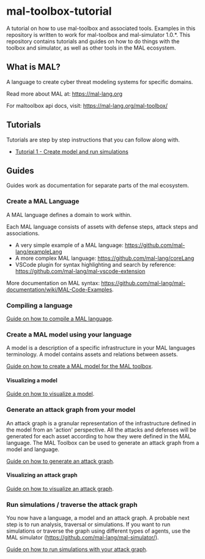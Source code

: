 # mal-toolbox-tutorial
A tutorial on how to use mal-toolbox and associated tools.
Examples in this repository is written to work for mal-toolbox and mal-simulator 1.0.*.
This repository contains tutorials and guides on how to do things with the toolbox and simulator, as well as other tools in the MAL ecosystem.


## What is MAL?
A language to create cyber threat modeling systems for specific domains.

Read more about MAL at: https://mal-lang.org

For maltoolbox api docs, visit: https://mal-lang.org/mal-toolbox/

## Tutorials

Tutorials are step by step instructions that you can follow along with.

- [Tutorial 1 - Create model and run simulations](tutorials/tutorial1/tutorial1.md)

## Guides

Guides work as documentation for separate parts of the mal ecosystem.

### Create a MAL Language

A MAL language defines a domain to work within.

Each MAL language consists of assets with defense steps, attack steps and associations.

- A very simple example of a MAL language: https://github.com/mal-lang/exampleLang 
- A more complex MAL language: https://github.com/mal-lang/coreLang
- VSCode plugin for syntax highlighting and search by reference: https://github.com/mal-lang/mal-vscode-extension

More documentation on MAL syntax: https://github.com/mal-lang/mal-documentation/wiki/MAL-Code-Examples.

### Compiling a language

[Guide on how to compile a MAL language](guides/compile_language.md).


### Create a MAL model using your language

A model is a description of a specific infrastructure in your MAL languages terminology.
A model contains assets and relations between assets.

[Guide on how to create a MAL model for the MAL toolbox](guides/create_model.md).

#### Visualizing a model

[Guide on how to visualize a model](guides/visualize.md).

### Generate an attack graph from your model

An attack graph is a granular representation of the infrastructure defined in the model from an 'action' perspective.
All the attacks and defenses will be generated for each asset according to how they were defined in the MAL language.
The MAL Toolbox can be used to generate an attack graph from a model and language.

[Guide on how to generate an attack graph](guides/generate_attack_graph.md).

#### Visualizing an attack graph
[Guide on how to visualize an attack graph](guides/visualize.md).

### Run simulations / traverse the attack graph

You now have a language, a model and an attack graph. A probable next step is to run analysis, traversal or simulations.
If you want to run simulations or traverse the graph using different types of agents, use the MAL simulator (https://github.com/mal-lang/mal-simulator/).

[Guide on how to run simulations with your attack graph](guides/run_simulation.md).
